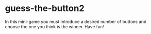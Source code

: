 # guess-the-button2

In this mini-game you must introduce a desired number of buttons and choose the one you think is the winner. Have fun!
